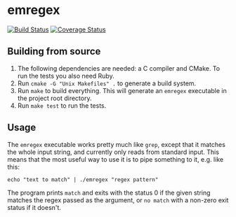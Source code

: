 # emregex

[![Build Status](https://travis-ci.org/emlai/emregex.svg?branch=master)](https://travis-ci.org/emlai/emregex)
[![Coverage Status](https://coveralls.io/repos/github/emlai/emregex/badge.svg)](https://coveralls.io/github/emlai/emregex)

## Building from source

1. The following dependencies are needed: a C compiler and CMake.
   To run the tests you also need Ruby.
2. Run `cmake -G "Unix Makefiles" .` to generate a build system.
3. Run `make` to build everything. This will generate an `emregex`
   executable in the project root directory.
4. Run `make test` to run the tests.

## Usage

The `emregex` executable works pretty much like `grep`, except
that it matches the whole input string, and currently only reads
from standard input. This means that the most useful way to use
it is to pipe something to it, e.g. like this:

```
echo "text to match" | ./emregex "regex pattern"
```

The program prints `match` and exits with the status 0 if the
given string matches the regex passed as the argument, or
`no match` with a non-zero exit status if it doesn't.

